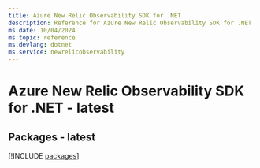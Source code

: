 ```yaml
---
title: Azure New Relic Observability SDK for .NET
description: Reference for Azure New Relic Observability SDK for .NET
ms.date: 10/04/2024
ms.topic: reference
ms.devlang: dotnet
ms.service: newrelicobservability
---
```

# Azure New Relic Observability SDK for .NET - latest
## Packages - latest
[!INCLUDE [packages](new-relic-observability-index.md)]